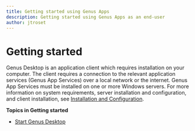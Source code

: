 ```yaml
---
title: Getting started using Genus Apps
description: Getting started using Genus Apps as an end-user
author: jtroset
---
```

# Getting started

Genus Desktop is an application client which requires installation on your computer. The client requires a connection to the relevant application services (Genus App Services) over a local network or the internet. Genus App Services must be installed on one or more Windows servers. For more information on system requirements, server installation and configuration, and client installation, see [Installation and Configuration](../developers/installation-and-configuration/index.md). 

**Topics in Getting started**

* [Start Genus Desktop](../users/getting-started/start-the-genus-desktop-client.md)
